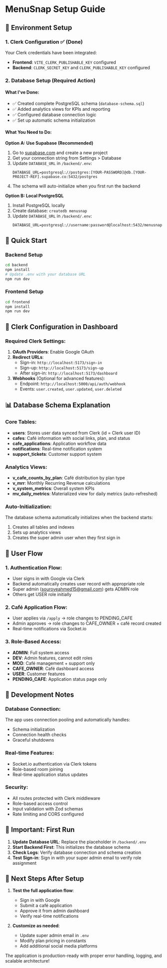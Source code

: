 # MenuSnap Setup Guide

## 🔧 Environment Setup

### 1. Clerk Configuration ✅ (Done)

Your Clerk credentials have been integrated:

- **Frontend**: `VITE_CLERK_PUBLISHABLE_KEY` configured
- **Backend**: `CLERK_SECRET_KEY` and `CLERK_PUBLISHABLE_KEY` configured

### 2. Database Setup (Required Action)

#### What I've Done:

- ✅ Created complete PostgreSQL schema (`database-schema.sql`)
- ✅ Added analytics views for KPIs and reporting
- ✅ Configured database connection logic
- ✅ Set up automatic schema initialization

#### What You Need to Do:

**Option A: Use Supabase (Recommended)**

1. Go to [supabase.com](https://supabase.com) and create a new project
2. Get your connection string from Settings > Database
3. Update `DATABASE_URL` in `/backend/.env`:
   ```
   DATABASE_URL=postgresql://postgres:[YOUR-PASSWORD]@db.[YOUR-PROJECT-REF].supabase.co:5432/postgres
   ```
4. The schema will auto-initialize when you first run the backend

**Option B: Local PostgreSQL**

1. Install PostgreSQL locally
2. Create database: `createdb menusnap`
3. Update `DATABASE_URL` in `/backend/.env`:
   ```
   DATABASE_URL=postgresql://username:password@localhost:5432/menusnap
   ```

## 🚀 Quick Start

### Backend Setup

```bash
cd backend
npm install
# Update .env with your database URL
npm run dev
```

### Frontend Setup

```bash
cd frontend
npm install
npm run dev
```

## 🔑 Clerk Configuration in Dashboard

### Required Clerk Settings:

1. **OAuth Providers**: Enable Google OAuth
2. **Redirect URLs**:
   - Sign-in: `http://localhost:5173/sign-in`
   - Sign-up: `http://localhost:5173/sign-up`
   - After sign-in: `http://localhost:5173/dashboard`
3. **Webhooks** (Optional for advanced features):
   - Endpoint: `http://localhost:5000/api/auth/webhook`
   - Events: `user.created`, `user.updated`, `user.deleted`

## 📊 Database Schema Explanation

### Core Tables:

- **users**: Stores user data synced from Clerk (id = Clerk user ID)
- **cafes**: Café information with social links, plan, and status
- **cafe_applications**: Application workflow data
- **notifications**: Real-time notification system
- **support_tickets**: Customer support system

### Analytics Views:

- **v_cafe_counts_by_plan**: Café distribution by plan type
- **v_mrr**: Monthly Recurring Revenue calculations
- **v_system_metrics**: Overall system KPIs
- **mv_daily_metrics**: Materialized view for daily metrics (auto-refreshed)

### Auto-Initialization:

The database schema automatically initializes when the backend starts:

1. Creates all tables and indexes
2. Sets up analytics views
3. Creates the super admin user when they first sign in

## 🎯 User Flow

### 1. Authentication Flow:

- User signs in with Google via Clerk
- Backend automatically creates user record with appropriate role
- Super admin (souroveahmed15@gmail.com) gets ADMIN role
- Others get USER role initially

### 2. Café Application Flow:

- User applies via `/apply` → role changes to PENDING_CAFE
- Admin approves → role changes to CAFE_OWNER + café record created
- Real-time notifications via Socket.io

### 3. Role-Based Access:

- **ADMIN**: Full system access
- **DEV**: Admin features, cannot edit roles
- **MOD**: Café management + support only
- **CAFE_OWNER**: Café dashboard access
- **USER**: Customer features
- **PENDING_CAFE**: Application status page only

## 🔧 Development Notes

### Database Connection:

The app uses connection pooling and automatically handles:

- Schema initialization
- Connection health checks
- Graceful shutdowns

### Real-time Features:

- Socket.io authentication via Clerk tokens
- Role-based room joining
- Real-time application status updates

### Security:

- All routes protected with Clerk middleware
- Role-based access control
- Input validation with Zod schemas
- Rate limiting and CORS configured

## 🚨 Important: First Run

1. **Update Database URL**: Replace the placeholder in `/backend/.env`
2. **Start Backend First**: This initializes the database schema
3. **Check Logs**: Verify database connection and schema creation
4. **Test Sign-in**: Sign in with your super admin email to verify role assignment

## 📝 Next Steps After Setup

1. **Test the full application flow**:

   - Sign in with Google
   - Submit a café application
   - Approve it from admin dashboard
   - Verify real-time notifications

2. **Customize as needed**:
   - Update super admin email in `.env`
   - Modify plan pricing in constants
   - Add additional social media platforms

The application is production-ready with proper error handling, logging, and scalable architecture!
